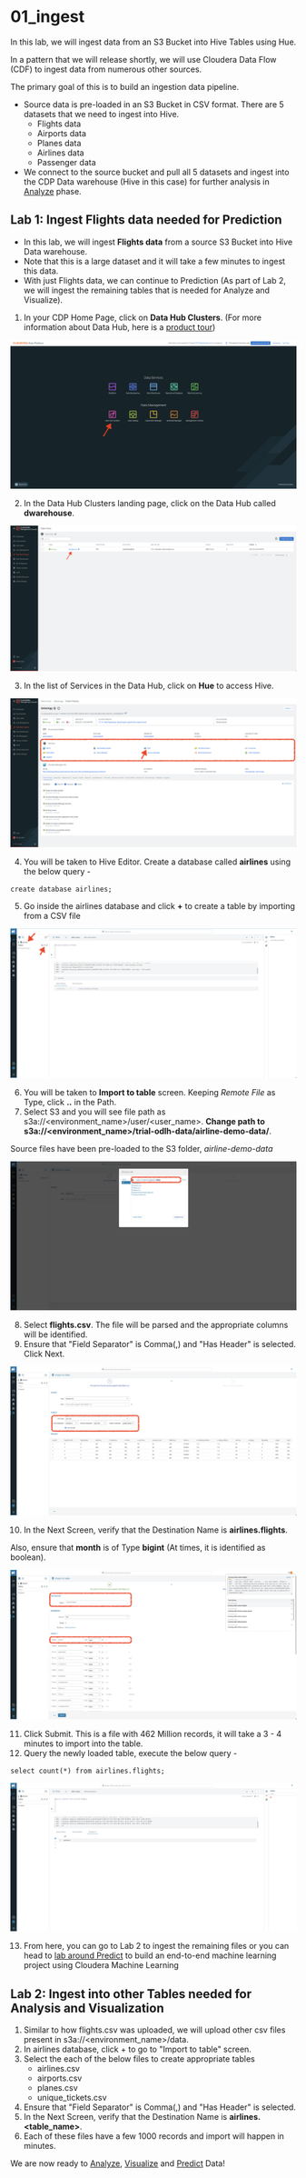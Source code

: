 # 01_ingest

In this lab, we will ingest data from an S3 Bucket into Hive Tables using Hue. 

In a pattern that we will release shortly, we will use Cloudera Data Flow (CDF) to ingest data from numerous other sources. 

The primary goal of this is to build an ingestion data pipeline.
- Source data is pre-loaded in an S3 Bucket in CSV format. There are 5 datasets that we need to ingest into Hive.
    - Flights data
    - Airports data
    - Planes data
    - Airlines data
    - Passenger data
- We connect to the source bucket and pull all 5 datasets and ingest into the CDP Data warehouse (Hive in this case) for further analysis in [Analyze](02_analyze.md) phase.

## Lab 1: Ingest Flights data needed for Prediction

- In this lab, we will ingest **Flights data** from a source S3 Bucket into Hive Data warehouse. 
- Note that this is a large dataset and it will take a few minutes to ingest this data. 
- With just Flights data, we can continue to Prediction (As part of Lab 2, we will ingest the remaining tables that is needed for Analyze and Visualize).

1. In your CDP Home Page, click on **Data Hub Clusters**. (For more information about Data Hub, here is a [product tour](https://www.cloudera.com/products/data-hub/cdp-tour-data-hub.html))

![Screen_Shot_2023_04_23_at_2_27_29_PM.png](images/Screen_Shot_2023_04_23_at_2_27_29_PM.png)

2. In the Data Hub Clusters landing page, click on the Data Hub called **dwarehouse**. 

![Screenshot_2023_05_31_at_5_13_05_PM.png](images/Screenshot_2023_05_31_at_5_13_05_PM.png)

3. In the list of Services in the Data Hub, click on **Hue** to access Hive.

![Screen_Shot_2023_04_23_at_2_28_36_PM.png](images/Screen_Shot_2023_04_23_at_2_28_36_PM.png)

4. You will be taken to Hive Editor. Create a database called **airlines** using the below query - 

```
create database airlines;
```
5. Go inside the airlines database and click **+** to create a table by importing from a CSV file

![Screen_Shot_2023_04_23_at_2_35_16_PM.png](images/Screen_Shot_2023_04_23_at_2_35_16_PM.png)

6. You will be taken to **Import to table** screen. Keeping _Remote File_ as Type, click **..** in the Path. 
7. Select S3 and you will see file path as s3a://<environment_name>/user/<user_name>. **Change path to s3a://<environment_name>/trial-odlh-data/airline-demo-data/**.

Source files have been pre-loaded to the S3 folder, _airline-demo-data_

![Screen_Shot_2023_04_23_at_2_36_50_PM.png](images/Screen_Shot_2023_04_23_at_2_36_50_PM.png)

8. Select **flights.csv**. The file will be parsed and the appropriate columns will be identified. 
9. Ensure that "Field Separator" is Comma(,) and "Has Header" is selected. Click Next.

![Screen_Shot_2023_04_23_at_2_52_46_PM.png](images/Screen_Shot_2023_04_23_at_2_52_46_PM.png)

10. In the Next Screen, verify that the Destination Name is **airlines.flights**. 

Also, ensure that **month** is of Type **bigint** (At times, it is identified as boolean). 

![Screen_Shot_2023_04_23_at_2_55_57_PM.png](images/Screen_Shot_2023_04_23_at_2_55_57_PM.png)

11. Click Submit. This is a file with 462 Million records, it will take a 3 - 4 minutes to import into the table. 
12. Query the newly loaded table, execute the below query - 

```
select count(*) from airlines.flights;
```

![Screen_Shot_2023_04_23_at_3_00_32_PM.png](images/Screen_Shot_2023_04_23_at_3_00_32_PM.png)

13. From here, you can go to Lab 2 to ingest the remaining files or you can head to [lab around Predict](04_predict.md) to build an end-to-end machine learning project using Cloudera Machine Learning

## Lab 2: Ingest into other Tables needed for Analysis and Visualization

1. Similar to how flights.csv was uploaded, we will upload other csv files present in s3a://<environment_name>/data.
2. In airlines database, click + to go to "Import to table" screen.
3. Select the each of the below files to create appropriate tables
    - airlines.csv
    - airports.csv
    - planes.csv
    - unique_tickets.csv
4. Ensure that "Field Separator" is Comma(,) and "Has Header" is selected.
5. In the Next Screen, verify that the Destination Name is **airlines.<table_name>**.
6. Each of these files have a few 1000 records and import will happen in minutes.

We are now ready to [Analyze](02_analyze.md), [Visualize](03_visualize.md) and [Predict](04_predict.md) Data!
